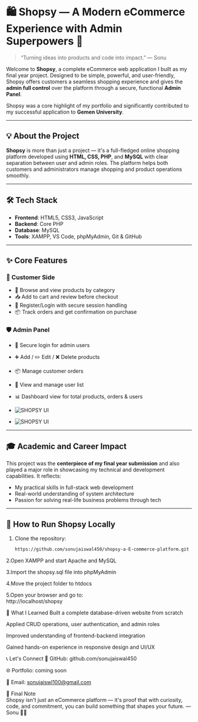 # 🛍️ Shopsy — A Modern eCommerce Experience with Admin Superpowers 🚀

> “Turning ideas into products and code into impact.” — Sonu

Welcome to **Shopsy**, a complete eCommerce web application I built as my final year project. Designed to be simple, powerful, and user-friendly, Shopsy offers customers a seamless shopping experience and gives the **admin full control** over the platform through a secure, functional **Admin Panel**.

Shopsy was a core highlight of my portfolio and significantly contributed to my successful application to **Gemen University**.

---

## 💡 About the Project

**Shopsy** is more than just a project — it's a full-fledged online shopping platform developed using **HTML, CSS, PHP**, and **MySQL** with clear separation between user and admin roles. The platform helps both customers and administrators manage shopping and product operations smoothly.

---

## 🛠️ Tech Stack

- **Frontend**: HTML5, CSS3, JavaScript
- **Backend**: Core PHP
- **Database**: MySQL
- **Tools**: XAMPP, VS Code, phpMyAdmin, Git & GitHub

---

## ✨ Core Features

### 👥 Customer Side
- 🛒 Browse and view products by category
- 📥 Add to cart and review before checkout
- 🔐 Register/Login with secure session handling
- 📦 Track orders and get confirmation on purchase

### 🛡️ Admin Panel
- 🔐 Secure login for admin users
- ➕ Add / ✏️ Edit / ❌ Delete products
- 📦 Manage customer orders
- 👥 View and manage user list
- 📊 Dashboard view for total products, orders & users

- ![SHOPSY UI](https://github.com/sonujaiswal450/shopsy-a-E-commerce-platform/blob/main/Screenshot%202024-07-16%20213448.png)
- ![SHOPSY UI]()


---

## 🎓 Academic and Career Impact

This project was the **centerpiece of my final year submission** and also played a major role in showcasing my technical and development capabilities. It reflects:

- My practical skills in full-stack web development
- Real-world understanding of system architecture
- Passion for solving real-life business problems through tech

---

## 🧪 How to Run Shopsy Locally

1. Clone the repository:
   ```bash
   https://github.com/sonujaiswal450/shopsy-a-E-commerce-platform.git
 2.Open XAMPP and start Apache and MySQL

 3.Import the shopsy.sql file into phpMyAdmin

 4.Move the project folder to htdocs

 5.Open your browser and go to:<br>
   http://localhost/shopsy


🚀 What I Learned
   Built a complete database-driven website from scratch

   Applied CRUD operations, user authentication, and admin roles

   Improved understanding of frontend-backend integration

   Gained hands-on experience in responsive design and UI/UX

📞 Let's Connect
🔗 GitHub: github.com/sonujaiswal450

🌐 Portfolio: coming soon

📧 Email: sonujaiswl100@gmail.com

🏁 Final Note <br>
Shopsy isn't just an eCommerce platform — it's proof that with curiosity, code, and commitment, you can build something that shapes your future.
— Sonu 👨‍💻
